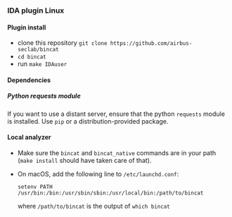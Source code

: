 ### IDA plugin Linux

#### Plugin install

* clone this repository `git clone https://github.com/airbus-seclab/bincat`
* `cd bincat`
* run `make IDAuser`

#### Dependencies

##### Python requests module

If you want to use a distant server, ensure that the python `requests` module is installed. Use `pip` or a distribution-provided package.

#### Local analyzer

* Make sure the `bincat` and `bincat_native` commands are in your path (`make
  install` should have taken care of that).

* On macOS, add the following line to `/etc/launchd.conf`:
  ```
  setenv PATH /usr/bin:/bin:/usr/sbin/sbin:/usr/local/bin:/path/to/bincat
  ```
  where `/path/to/bincat` is the output of `which bincat`
